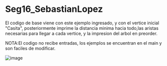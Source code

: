 # Seg16_SebastianLopez

El codigo de base viene con este ejemplo ingresado, y con el vertice inicial "Casita", posteriormente imprime la distancia minima hacia todo,las aristas necesarias para llegar a cada vertice, y la impresion del arbol en preorder.

NOTA:El codigo no recibe entradas, los ejemplos se encuentran en el main y son faciles de modificar.

![image](https://user-images.githubusercontent.com/93749651/170172308-ca758b82-63ab-4403-bab1-d4013cb0bec8.png)
